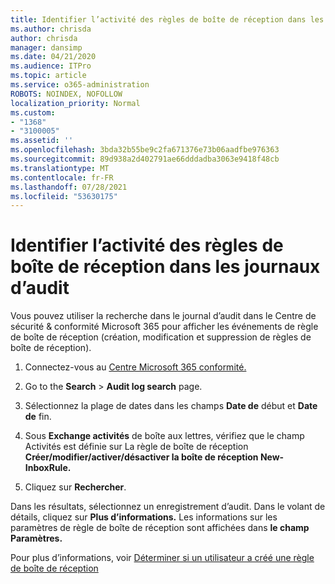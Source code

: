 ```yaml
---
title: Identifier l’activité des règles de boîte de réception dans les journaux d’audit
ms.author: chrisda
author: chrisda
manager: dansimp
ms.date: 04/21/2020
ms.audience: ITPro
ms.topic: article
ms.service: o365-administration
ROBOTS: NOINDEX, NOFOLLOW
localization_priority: Normal
ms.custom:
- "1368"
- "3100005"
ms.assetid: ''
ms.openlocfilehash: 3bda32b55be9c2fa671376e73b06aadfbe976363
ms.sourcegitcommit: 89d938a2d402791ae66dddadba3063e9418f48cb
ms.translationtype: MT
ms.contentlocale: fr-FR
ms.lasthandoff: 07/28/2021
ms.locfileid: "53630175"
---
```

# <a name="identify-inbox-rule-activity-in-audit-logs"></a>Identifier l’activité des règles de boîte de réception dans les journaux d’audit

Vous pouvez utiliser la recherche dans le journal d’audit dans le Centre de sécurité & conformité Microsoft 365 pour afficher les événements de règle de boîte de réception (création, modification et suppression de règles de boîte de réception).

1. Connectez-vous au [Centre Microsoft 365 conformité.](https://protection.office.com/)

2. Go to the **Search**  >  **Audit log search** page.

3. Sélectionnez la plage de dates dans les champs **Date de** début et **Date de** fin.

4. Sous **Exchange activités** de boîte aux  lettres, vérifiez que le champ Activités est définie sur La règle de boîte de réception **Créer/modifier/activer/désactiver la boîte de réception New-InboxRule.**

5. Cliquez sur **Rechercher**.

Dans les résultats, sélectionnez un enregistrement d’audit. Dans le volant de détails, cliquez sur **Plus d’informations.** Les informations sur les paramètres de règle de boîte de réception sont affichées dans **le champ Paramètres.**

Pour plus d’informations, voir [Déterminer si un utilisateur a créé une règle de boîte de réception](/office365/securitycompliance/auditing-troubleshooting-scenarios#determining-if-a-user-created-an-inbox-rule)
